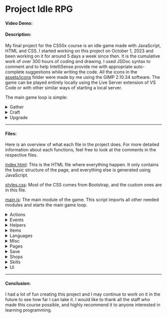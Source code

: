# Project Idle RPG
#### Video Demo:  <URL HERE>
#### Description:
My final project for the CS50x course is an idle game made with JavaScript, HTML and CSS. I started working on this project on October 1, 2023 and been working on it for around 5 days a week since then. It is the cumulative work of over 300 hours of coding and drawing. I used JSDoc syntax to comment and to help IntelliSense provide me with appropriate auto-complete suggestions while writing the code. All the icons in the [assets/icons](assets/icons/) folder were made by me using the GIMP 2.10.34 software. The game can be played entirely locally using the Live Server extension of VS Code or with other similar ways of starting a local server.

The main game loop is simple:
<details><summary>Gather</summary>

    Use one of the gathering skills (Fishing, Mining or Woodcutting) to collect resources that can be sold, used in crafting recipes or used to purchase upgrades.

- To start gathering, choose one of the gathering skills from the navigation bar, then click on the gathering node button you want to start.
- Each node can have conditions that must be met before being able to gather from the node. These conditions will appear below the node button when they fail.
- All gathering actions automatically stop when reaching the inventory size limit.
</details>
<details><summary>Craft</summary>

    Use one of the crafting skills (Cooking, Smithing, Carpentering) to turn resources into materials that can be sold or used to purchase upgrades.

- To start crafting, choose one of the crafting skills from the navigation bar, then click on a crafting recipe button to open the crafting modal. Select the number of time to repeat the recipe, then click the action button.
- Each recipe can have conditions that must be met before being able to craft the recipe. These conditions will appear on the recipe button instead of the recipe name when they fail.
- You can stop the crafting action at any time to get a refund of the unused ingredients. This refund can go over the inventory size limit to make sure you don't lose items in the process.
- All crafting actions automatically stop when reaching the inventory size limit, refunding the unused ingredients.
</details>
<details><summary>Upgrade</summary>

    Use your hard-earned money, resources and materials to purchase upgrades that will enhance your character.

- To upgrade, choose the shop from the navigation bar, then click on a buy button to open the shop modal. Select the amount to purchase, then click the buy button.
- Each upgrade can have conditions that must be met before being able to buy the upgrade. These conditions will appear above the buy button when they fail.
- After purchasing an item, choose the inventory from the navigation bar, then click on the icon of the item to open the inventory modal. From there you can equip or sell the item if the item can be equipped or sold by clicking the corresponding button.
</details>

---
#### Files:

Here is an overview of what each file in the project does. For more detailed information about each functions, feel free to look at the comments in the respective files.

[index.html](index.html): This is the HTML file where everything happen. It only contains the basic structure of the page, and everything else is generated using JavaScript.

[styles.css](assets/css/styles.css): Most of the CSS comes from Bootstrap, and the custom ones are in this file.

[main.js](assets/js/main.js): The main module of the game. This script imports all other needed modules and starts the main game loop.

<details><summary>Actions</summary>

- [action.js](assets/js/actions/action.js): Base class for actions that have a duration.
  - [action_crafting.js](assets/js/actions/action_crafting.js): Action started when crafting a [recipe](assets/js/skills/crafting_recipe.js). The player must have enough currency for the [costs](assets/js/cost.js) and pass the [conditions](assets/js/condition.js).
  - [action_gathering.js](assets/js/actions/action_gathering.js): Action started when gathering a [node](assets/js/skills/gathering_node.js). The player must pass the [conditions](assets/js/condition.js).
- [manager_action.js](assets/js/actions/manager_action.js): Creates and updates the active [actions](assets/js/actions/action.js).

</details>

<details><summary>Events</summary>

- [manager_error.js](assets/js/events/manager_error.js): Creates classes used for initializing certain variables.
- [manager_event.js](assets/js/events/manager_event.js): Creates the game events and dispatches them when needed.

</details>

<details><summary>Helpers</summary>

- [format_string.js](assets/js/helpers/format_string.js): Contains helpers functions to convert to strings.
- [helpers_html.js](assets/js/helpers/helpers_html.js): Contains helpers functions to create HTML elements.

</details>

<details><summary>Items</summary>

- [item.js](assets/js/items/item.js): Class constructed from an item data that represents an item in the game.
- [manager_item.js](assets/js/items/manager_item.js): Creates the database of all [items](assets/js/items/item.js) from the item data in the categories below.
  - [currencies.js](assets/js/items/currencies.js): Contains the item data for the currencies category.
  - [foods.js](assets/js/items/foods.js): Contains the item data for the foods category.
  - [materials.js](assets/js/items/materials.js): Contains the item data for the materials category.
  - [resources.js](assets/js/items/resources.js): Contains the item data for the resources category.
  - [tools.js](assets/js/items/tools.js): Contains the item data for the tools category.
- [manager_inventory.js](assets/js/items/manager_inventory.js): Creates the player's inventory and manages adding and removing [items](assets/js/items/item.js).
- [manager_equipment.js](assets/js/items/manager_equipment.js): Creates the player's equipment and manages equipping and unequipping [items](assets/js/items/item.js).

</details>

<details><summary>Languages</summary>

- [manager_language.js](assets/js/languages/manager_language.js): Loads the translated strings for the language set in the [settings](assets/js/save/settings.js) or defaults to [English](assets/js/languages/language_en.js) if the setting is invalid.
  - [language_en.js](assets/js/languages/language_en.js): Contains the translated strings in English.
  - [language_fr.js](assets/js/languages/language_fr.js): Contains the translated strings in French.

</details>

<details><summary>Misc</summary>

- [condition.js](assets/js/misc/condition.js) Class for conditions that must be met before doing something.
- [cost.js](assets/js/misc/cost.js) Class for costs required to buy or craft.
- [reward.js](assets/js/misc/reward.js) Class for rewards that can be given to the player.
- [multipliers.js](assets/js/misc/multipliers.js) Class for multipliers that affect the player performance.

</details>

<details><summary>Pages</summary>

- [page.js](assets/js/pages/page.js): Base class for HTML pages generated in JavaScript.
  - [page_summary.js](assets/js/pages/page_summary.js): Default page of the game. Displays the active [actions](assets/js/actions/action.js) and current value of the [multipliers](assets/js/multipliers.js).
  - [page_inventory.js](assets/js/pages/page_inventory.js): Page to interact with the player's [inventory](assets/js/items/manager_inventory.js) and [equipment](assets/js/items/manager_equipment.js). The inventory can be filtered by category, type and names.
  - [page_settings.js](assets/js/pages/page_settings.js): Page with inputs to change the game [settings](assets/js/save/settings.js).
  - [page_shop.js](assets/js/pages/page_shop.js): Page to purchase upgrades.
  - [page_skill.js](assets/js/pages/page_skill.js): Page to interact with a [skill](assets/js/skills/skill.js). Shows the current level, xp and list of [actions](assets/js/actions/action.js).
- [manager_page.js](assets/js/pages/manager_page.js): Creates and updates the [pages](assets/js/pages/page.js).

</details>

<details><summary>Save</summary>

- [save_game.js](assets/js/save/save_game.js): Contains functions to save and load the game in the localStorage.
- [player.js](assets/js/save/player.js): Saves and loads the player data.
- [settings.js](assets/js/save/settings.js): Saves and loads the settings data.

</details>

<details><summary>Shops</summary>

- [shop.js](assets/js/shops/shop.js): Class constructed from a shop data that represents a shop in the game.
  - [shop_tools.js](assets/js/shops/shop_tools.js): Contains the shop data for the tools.
- [manager_shop.js](assets/js/shops/manager_shop.js): Creates and holds the [shops](assets/js/shops/shop.js).

</details>

<details><summary>Skills</summary>

- [skill.js](assets/js/skills/skill.js): Base class for skills.
  - [fishing.js](assets/js/skills/fishing.js): Gathering skill to collect raw fishes.
  - [mining.js](assets/js/skills/mining.js): Gathering skill to collect ores.
  - [woodcutting.js](assets/js/skills/woodcutting.js): Gathering skill to collect logs.
  - [cooking.js](assets/js/skills/cooking.js): Crafting skill to turn raw fishes into cooked fishes.
  - [smithing.js](assets/js/skills/smithing.js): Crafting skill to turn ores into ingots.
  - [carpentering.js](assets/js/skills/carpentering.js): Crafting skill to turn logs into planks.
- [manager_skill.js](assets/js/skills/manager_skill.js): Creates and manages the [skills](assets/js/skills/skill.js).
- [gathering_node.js](assets/js/skills/gathering_node.js): Class used by [skills](assets/js/skills/skill.js) to start a [gathering action](assets/js/actions/action_gathering.js).
- [crafting_recipe.js](assets/js/skills/crafting_recipe.js): Class used by [skills](assets/js/skills/skill.js) to start a [crafting action](assets/js/actions/action_crafting.js).

</details>

<details><summary>UI</summary>

- Buttons
  - [nav_button.js](assets/js/ui/buttons/nav_button.js): Creates a button for the navigation bar that links to a [page](assets/js/pages/page.js) when clicked.
- Dropdowns
  - [dropdown_generic.js](assets/js/ui/dropdowns/dropdown_generic.js): Creates a generic dropdown menu with functions to update the content.
- Inputs
  - [input_range_number.js](assets/js/ui/inputs/input_range_number.js): Creates an input of type range and an input of type number that share the same value.
- Labels
  - [icon_label.js](assets/js/ui/labels/icon_label.js): Creates an icon with a text on the right that can be updated.
- [modal_generic.js](assets/js/ui/modals/modal_generic.js): Base class for modals with a header, body and footer.
  - [modal_crafting.js](assets/js/ui/modals/modal_crafting.js): Modal used by [skills](assets/js/skills/skill.js) to start a [crafting action](assets/js/actions/action_crafting.js).
  - [modal_equipment.js](assets/js/ui/modals/modal_equipment.js): Modal used by the [inventory page](assets/js/pages/page_inventory.js) to unequip [items](assets/js/items/item.js).
  - [modal_inventory.js](assets/js/ui/modals/modal_inventory.js): Modal used by the [inventory page](assets/js/pages/page_inventory.js) to equip and sell [items](assets/js/items/item.js).
  - [modal_shop.js](assets/js/ui/modals/modal_shop.js): Modal used by the [shop page](assets/js/pages/page_shop.js) to buy upgrades.
- Toasts
  - [toast_reward.js](assets/js/ui/toasts/toast_reward.js) Creates a toast to notify the player about a [reward](assets/js/reward.js).
- [action_row.js](assets/js/ui/action_row.js): Creates a row to display the progress of an [action](assets/js/actions/action.js).
- [item_icon.js](assets/js/ui/item_icon.js): Creates an icon to display an [inventory](assets/js/items/manager_inventory.js) slot or an [equipment](assets/js/items/manager_equipment.js) slot.
- [progressbar.js](assets/js/ui/progressbar.js): Creates a basic progressbar.

</details>

---
#### Conclusion:
I had a lot of fun creating this project and I may continue to work on it in the future to see how far I can take it. I would like to thank all the staff who made this course possible, and highly recommend it to anyone interested in learning programming.
